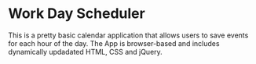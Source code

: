 # **Work Day Scheduler**

This is a pretty basic calendar application that allows users to save events for each hour of the day. The App is browser-based and includes dynamically updadated HTML, CSS and jQuery.
